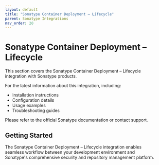 ```yaml
---
layout: default
title: "Sonatype Container Deployment – Lifecycle"
parent: Sonatype Integrations
nav_order: 20
---
```


# Sonatype Container Deployment – Lifecycle

This section covers the Sonatype Container Deployment – Lifecycle integration with Sonatype products.

For the latest information about this integration, including:

- Installation instructions
- Configuration details  
- Usage examples
- Troubleshooting guides

Please refer to the official Sonatype documentation or contact support.

## Getting Started

The Sonatype Container Deployment – Lifecycle integration enables seamless workflow between your development environment and Sonatype's comprehensive security and repository management platform.
